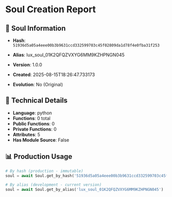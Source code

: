 # Soul Creation Report

## 🧬 Soul Information
- **Hash**: `51936d5a05a4eee00b3b9631ccd332599703c45f02809da1d78f4e0fba31f253`
- **Alias**: lux_soul_01K2QFQZVXYG6MM9KZHPNGN045
- **Version**: 1.0.0
- **Created**: 2025-08-15T18:26:47.733173

- **Evolution**: No (Original)

## 🔧 Technical Details
- **Language**: python
- **Functions**: 0 total
- **Public Functions**: 0
- **Private Functions**: 0
- **Attributes**: 5
- **Has Module Source**: False

## 📊 Production Usage
```python
# By hash (production - immutable)
soul = await Soul.get_by_hash('51936d5a05a4eee00b3b9631ccd332599703c45f02809da1d78f4e0fba31f253')

# By alias (development - current version)
soul = await Soul.get_by_alias('lux_soul_01K2QFQZVXYG6MM9KZHPNGN045')
```
